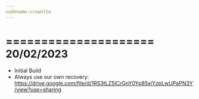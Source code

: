 ```yaml
---
codename:crownlte
---
```


=====================
    20/02/2023
=====================

* Initial Build
* Always use our own recovery: https://drive.google.com/file/d/1RS3tLZ5ICrGnY0Yp85xiYzpLwUPaPN3Y/view?usp=sharing
